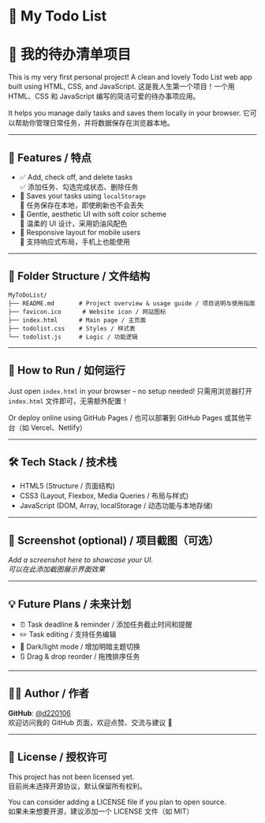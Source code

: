 # 📝 My Todo List
# 📝 我的待办清单项目

This is my very first personal project! A clean and lovely Todo List web app built using HTML, CSS, and JavaScript.
这是我人生第一个项目！一个用 HTML、CSS 和 JavaScript 编写的简洁可爱的待办事项应用。

It helps you manage daily tasks and saves them locally in your browser.
它可以帮助你管理日常任务，并将数据保存在浏览器本地。

---

## 🌟 Features / 特点

- ✅ Add, check off, and delete tasks  
  ✅ 添加任务、勾选完成状态、删除任务
- 💾 Saves your tasks using `localStorage`  
  💾 任务保存在本地，即使刷新也不会丢失
- 🎨 Gentle, aesthetic UI with soft color scheme  
  🎨 温柔的 UI 设计，采用奶油风配色
- 📱 Responsive layout for mobile users  
  📱 支持响应式布局，手机上也能使用

---

## 📂 Folder Structure / 文件结构

```
MyToDoList/
├── README.md       # Project overview & usage guide / 项目说明与使用指南
├── favicon.ico      # Website icon / 网站图标
├── index.html      # Main page / 主页面
├── todolist.css    # Styles / 样式表
└── todolist.js     # Logic / 功能逻辑
```

---

## 🚀 How to Run / 如何运行

Just open `index.html` in your browser – no setup needed!
只需用浏览器打开 `index.html` 文件即可，无需额外配置！

Or deploy online using GitHub Pages / 也可以部署到 GitHub Pages 或其他平台（如 Vercel、Netlify）

---

## 🛠️ Tech Stack / 技术栈

- HTML5 (Structure / 页面结构)
- CSS3 (Layout, Flexbox, Media Queries / 布局与样式)
- JavaScript (DOM, Array, localStorage / 动态功能与本地存储)

---

## 📸 Screenshot (optional) / 项目截图（可选）

_Add a screenshot here to showcase your UI._  
_可以在此添加截图展示界面效果_

---

## 💡 Future Plans / 未来计划

- ⏰ Task deadline & reminder / 添加任务截止时间和提醒
- ✏️ Task editing / 支持任务编辑
- 🎨 Dark/light mode / 增加明暗主题切换
- 🔃 Drag & drop reorder / 拖拽排序任务

---

## 👩‍💻 Author / 作者

**GitHub**: [@d220106](https://github.com/d220106)  
欢迎访问我的 GitHub 页面，欢迎点赞、交流与建议 🙌

---

## 📜 License / 授权许可

This project has not been licensed yet.  
目前尚未选择开源协议，默认保留所有权利。

You can consider adding a LICENSE file if you plan to open source.  
如果未来想要开源，建议添加一个 LICENSE 文件（如 MIT）

